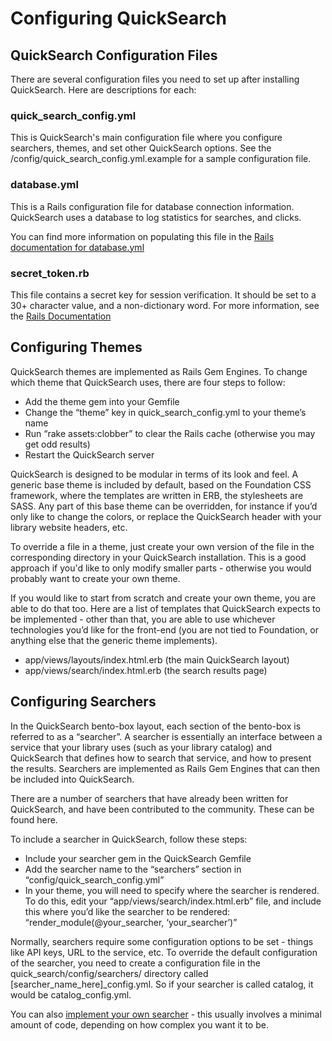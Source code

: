 # Configuring QuickSearch

## QuickSearch Configuration Files

There are several configuration files you need to set up after
installing QuickSearch. Here are descriptions for each:

### quick_search_config.yml

This is QuickSearch's main configuration file where you configure
searchers, themes, and set other QuickSearch options. See the
/config/quick_search_config.yml.example for a sample configuration file.

### database.yml

This is a Rails configuration file for database connection information.
QuickSearch uses a database to log statistics for searches, and clicks.

You can find more information on populating this file in the [Rails
documentation for database.yml](http://guides.rubyonrails.org/configuring.html#configuring-a-database)

### secret_token.rb

This file contains a secret key for session verification. It should be
set to a 30+ character value, and a non-dictionary word. For more
information, see the [Rails Documentation](http://guides.rubyonrails.org/v4.1/security.html#session-storage)

## Configuring Themes

QuickSearch themes are implemented as Rails Gem Engines. To change which theme that QuickSearch uses, there are four steps to follow:

- Add the theme gem into your Gemfile
- Change the “theme” key in quick_search_config.yml to your theme’s name
- Run “rake assets:clobber” to clear the Rails cache (otherwise you may get odd results)
- Restart the QuickSearch server

QuickSearch is designed to be modular in terms of its look and feel. A generic base theme is included by default, based on the Foundation CSS framework, where the templates are written in ERB, the stylesheets are SASS. Any part of this base theme can be overridden, for instance if you’d only like to change the colors, or replace the QuickSearch header with your library website headers, etc.

To override a file in a theme, just create your own version of the file
in the corresponding directory in your QuickSearch installation. This is
a good approach if you'd like to only modify smaller parts - otherwise
you would probably want to create your own theme.

If you would like to start from scratch and create your own theme, you are able to do that too. Here are a list of templates that QuickSearch expects to be implemented - other than that, you are able to use whichever technologies you’d like for the front-end (you are not tied to Foundation, or anything else that the generic theme implements).

- app/views/layouts/index.html.erb (the main QuickSearch layout)
- app/views/search/index.html.erb (the search results page)

## Configuring Searchers

In the QuickSearch bento-box layout, each section of the bento-box is referred to as a “searcher”. A searcher is essentially an interface between a service that your library uses (such as your library catalog) and QuickSearch that defines how to search that service, and how to present the results. Searchers are implemented as Rails Gem Engines that can then be included into QuickSearch.

There are a number of searchers that have already been written for QuickSearch, and have been contributed to the community. These can be found here.

To include a searcher in QuickSearch, follow these steps:

- Include your searcher gem in the QuickSearch Gemfile
- Add the searcher name to the “searchers” section in “config/quick_search_config.yml”
- In your theme, you will need to specify where the searcher is rendered. To do this, edit your “app/views/search/index.html.erb” file, and include this where you’d like the searcher to be rendered: “render_module(@your_searcher, ‘your_searcher’)”

Normally, searchers require some configuration options to be set -
things like API keys, URL to the service, etc. To override the default
configuration of the searcher, you need to create a configuration file in
the quick_search/config/searchers/ directory called [searcher_name_here]_config.yml.
So if your searcher is called catalog, it would be catalog_config.yml.

You can also [implement your own searcher](customizing_searchers.md) - this usually involves a minimal amount of code, depending on how complex you want it to be.
